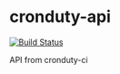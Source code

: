 # cronduty-api

[![Build Status](https://travis-ci.org/siddharthkp/cronduty-api.svg?branch=master)](https://travis-ci.org/siddharthkp/cronduty-api)

API from cronduty-ci
